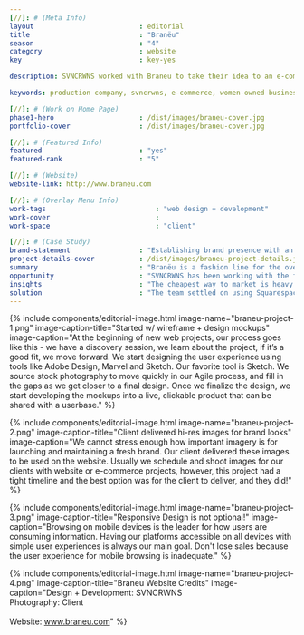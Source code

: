 ```yaml
---
[//]: # (Meta Info)
layout                          : editorial
title 					        : "Branëu"
season				            : "4"
category						: website
key 							: key-yes

description: SVNCRWNS worked with Braneu to take their idea to an e-commerce platform featuring their collection of mens, womens and childrens clothing.

keywords: production company, svncrwns, e-commerce, women-owned businesses, creative team, consulting, business operations, launch my brand, manage my brand, photography, videography, special projects

[//]: # (Work on Home Page)
phase1-hero                     : /dist/images/braneu-cover.jpg
portfolio-cover					: /dist/images/braneu-cover.jpg

[//]: # (Featured Info)
featured 						: "yes"
featured-rank 					: "5"

[//]: # (Website)
website-link: http://www.braneu.com

[//]: # (Overlay Menu Info)
work-tags 							: "web design + development"
work-cover							:
work-space 							: "client"

[//]: # (Case Study)
brand-statement 				: "Establishing brand presence with an online shop to showcase monthly releases from new fashion line."
project-details-cover 			: /dist/images/braneu-project-details.jpg
summary							: "Branëu is a fashion line for the overachievers and early adopters.  The concept originally came in 2015.  After careful detail and planning, Branëu releases it’s first collection F/W 2018."
opportunity                     : "SVNCRWNS has been working with the founder for Branëu on several other ventures.  When this concept was on the table, we jumped on it.  We saw an opportunity to design a simple user experience that we could build on in time as the brand starts to see growth."
insights 						: "The cheapest way to market is heavy marketing of original content and navigating your potential users to an e-commerce platform to convert.  Digital is the main channel to connect with audience, the e-commerce option was an easier entry to market, providing analytics to help drive decision making."
solution 						: "The team settled on using Squarespace for its e-commerce support and ease of admin backend.  Our goal is to setup our clients with great tools that they can manage.  We design the tools, we manage the use, and then we leverage the tools to drive to market better, faster and more often."
---
```


{% include components/editorial-image.html image-name="braneu-project-1.png" image-caption-title="Started w/ wireframe + design mockups" image-caption="At the beginning of new web projects, our process goes like this - we have a discovery session, we learn about the project, if it’s a good fit, we move forward.  We start designing the user experience using tools like Adobe Design, Marvel and Sketch.  Our favorite tool is Sketch.  We source stock photography to move quickly in our Agile process, and fill in the gaps as we get closer to a final design.  Once we finalize the design, we start developing the mockups into a live, clickable product that can be shared with a userbase." %}

{% include components/editorial-image.html image-name="braneu-project-2.png" image-caption-title="Client delivered hi-res images for brand looks" image-caption="We cannot stress enough how important imagery is for launching and maintaining a fresh brand.  Our client delivered these images to be used on the website.  Usually we schedule and shoot images for our clients with website or e-commerce projects, however, this project had a tight timeline and the best option was for the client to deliver, and they did!" %}


{% include components/editorial-image.html image-name="braneu-project-3.png" image-caption-title="Responsive Design is not optional!" image-caption="Browsing on mobile devices is the leader for how users are consuming information.  Having our platforms accessible on all devices with simple user experiences is always our main goal.  Don't lose sales because the user experience for mobile browsing is inadequate." %}

{% include components/editorial-image.html image-name="braneu-project-4.png" image-caption-title="Braneu Website Credits" image-caption="Design + Development: SVNCRWNS<br/>Photography: Client<br/><br/>Website: www.braneu.com" %}